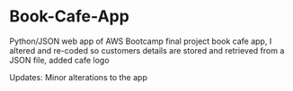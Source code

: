 # Book-Cafe-App
Python/JSON web app of AWS Bootcamp final project book cafe app, I altered and re-coded so
customers details are stored and retrieved from a JSON file, added cafe logo

Updates: Minor alterations to the app
